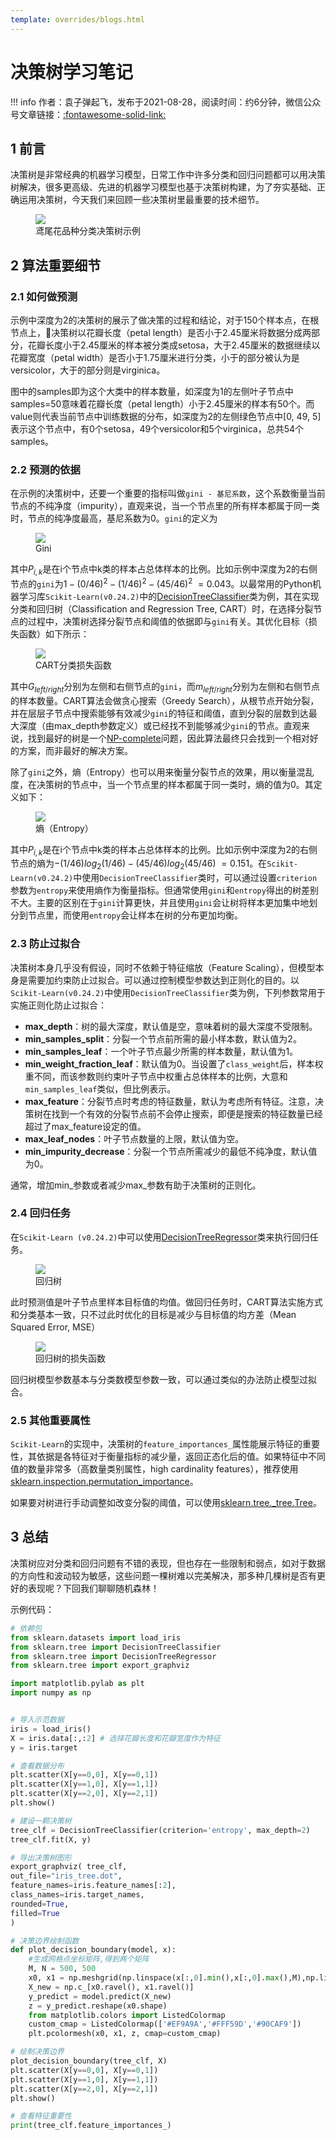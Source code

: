 ```yaml
---
template: overrides/blogs.html
---
```


# 决策树学习笔记

!!! info
    作者：袁子弹起飞，发布于2021-08-28，阅读时间：约6分钟，微信公众号文章链接：[:fontawesome-solid-link:]()

## 1 前言

决策树是非常经典的机器学习模型，日常工作中许多分类和回归问题都可以用决策树解决，很多更高级、先进的机器学习模型也基于决策树构建，为了夯实基础、正确运用决策树，今天我们来回顾一些决策树里最重要的技术细节。

<figure>
  <img src="https://cdn.jsdelivr.net/gh/BulletTech2021/Pics/2021-8-28/1630120948129-iris_tree.png"  />
  <figcaption>鸢尾花品种分类决策树示例</figcaption>
</figure>


## 2 算法重要细节

### 2.1 如何做预测

示例中深度为2的决策树的展示了做决策的过程和结论，对于150个样本点，在根节点上，决策树以花瓣长度（petal length）是否小于2.45厘米将数据分成两部分，花瓣长度小于2.45厘米的样本被分类成setosa，大于2.45厘米的数据继续以花瓣宽度（petal width）是否小于1.75厘米进行分类，小于的部分被认为是versicolor，大于的部分则是virginica。

图中的samples即为这个大类中的样本数量，如深度为1的左侧叶子节点中samples=50意味着花瓣长度（petal length）小于2.45厘米的样本有50个。而value则代表当前节点中训练数据的分布，如深度为2的左侧绿色节点中[0, 49, 5]表示这个节点中，有0个setosa，49个versicolor和5个virginica，总共54个samples。

### 2.2 预测的依据

在示例的决策树中，还要一个重要的指标叫做`gini - 基尼系数`，这个系数衡量当前节点的不纯净度（impurity），直观来说，当一个节点里的所有样本都属于同一类时，节点的纯净度最高，基尼系数为0。`gini`的定义为

<figure>
  <img src="https://cdn.jsdelivr.net/gh/BulletTech2021/Pics/2021-8-28/1630138292390-gini.png"  />
  <figcaption>Gini</figcaption>
</figure>

其中$P_{i,k}$是在i个节点中k类的样本占总体样本的比例。比如示例中深度为2的右侧节点的`gini`为$1-(0/46)^{2}-(1/46)^{2}-(45/46)^{2} ~= 0.043$。以最常用的Python机器学习库`Scikit-Learn(v0.24.2)`中的[DecisionTreeClassifier](https://scikit-learn.org/stable/modules/generated/sklearn.tree.DecisionTreeClassifier.html#sklearn.tree.DecisionTreeClassifier)类为例，其在实现分类和回归树（Classification and Regression Tree, CART）时，在选择分裂节点的过程中，决策树选择分裂节点和阈值的依据即与`gini`有关。其优化目标（损失函数）如下所示：

<figure>
  <img src="https://cdn.jsdelivr.net/gh/BulletTech2021/Pics/2021-8-29/1630206173092-CART_Loss.png"  />
  <figcaption>CART分类损失函数</figcaption>
</figure>

其中$G_{left/right}$分别为左侧和右侧节点的`gini`，而$m_{left/right}$分别为左侧和右侧节点的样本数量。CART算法会做贪心搜索（Greedy Search），从根节点开始分裂，并在层层子节点中搜索能够有效减少`gini`的特征和阈值，直到分裂的层数到达最大深度（由max_depth参数定义）或已经找不到能够减少`gini`的节点。直观来说，找到最好的树是一个[NP-complete](https://zh.wikipedia.org/wiki/NP%E5%AE%8C%E5%85%A8)问题，因此算法最终只会找到一个相对好的方案，而非最好的解决方案。

除了`gini`之外，熵（Entropy）也可以用来衡量分裂节点的效果，用以衡量混乱度，在决策树的节点中，当一个节点里的样本都属于同一类时，熵的值为0。其定义如下：

<figure>
  <img src="https://cdn.jsdelivr.net/gh/BulletTech2021/Pics/2021-8-29/1630205324586-Entropy.png"  />
  <figcaption>熵（Entropy）</figcaption>
</figure>

其中$P_{i,k}$是在i个节点中k类的样本占总体样本的比例。比如示例中深度为2的右侧节点的熵为$-(1/46)log_{2}(1/46)-(45/46)log_{2}(45/46) ~= 0.151$。在`Scikit-Learn(v0.24.2)`中使用`DecisionTreeClassifier`类时，可以通过设置`criterion`参数为`entropy`来使用熵作为衡量指标。但通常使用`gini`和`entropy`得出的树差别不大。主要的区别在于`gini`计算更快，并且使用`gini`会让树将样本更加集中地划分到节点里，而使用`entropy`会让样本在树的分布更加均衡。

### 2.3 防止过拟合

决策树本身几乎没有假设，同时不依赖于特征缩放（Feature Scaling），但模型本身是需要加约束防止过拟合。可以通过控制模型参数达到正则化的目的。以`Scikit-Learn(v0.24.2)`中使用`DecisionTreeClassifier`类为例，下列参数常用于实施正则化防止过拟合：

- **max_depth**：树的最大深度，默认值是空，意味着树的最大深度不受限制。
- **min_samples_split**：分裂一个节点前所需的最小样本数，默认值为2。
- **min_samples_leaf**：一个叶子节点最少所需的样本数量，默认值为1。
- **min_weight_fraction_leaf**：默认值为0。当设置了`class_weight`后，样本权重不同，而该参数则约束叶子节点中权重占总体样本的比例，大意和`min_samples_leaf`类似，但比例表示。
- **max_feature**：分裂节点时考虑的特征数量，默认为考虑所有特征。注意，决策树在找到一个有效的分裂节点前不会停止搜索，即便是搜索的特征数量已经超过了max_feature设定的值。
- **max_leaf_nodes**：叶子节点数量的上限，默认值为空。
- **min_impurity_decrease**：分裂一个节点所需减少的最低不纯净度，默认值为0。

通常，增加min_参数或者减少max_参数有助于决策树的正则化。

### 2.4 回归任务

在`Scikit-Learn (v0.24.2)`中可以使用[DecisionTreeRegressor](https://scikit-learn.org/stable/modules/generated/sklearn.tree.DecisionTreeRegressor.html#sklearn.tree.DecisionTreeRegressor)类来执行回归任务。


<figure>
  <img src="https://cdn.jsdelivr.net/gh/BulletTech2021/Pics/2021-8-29/1630228541305-iris_reg_tree.png"  />
  <figcaption>回归树</figcaption>
</figure>

此时预测值是叶子节点里样本目标值的均值。做回归任务时，CART算法实施方式和分类基本一致，只不过此时优化的目标是减少与目标值的均方差（Mean Squared Error, MSE）

<figure>
  <img src="https://cdn.jsdelivr.net/gh/BulletTech2021/Pics/2021-8-29/1630229474823-CART_regression_loss.png" />
  <figcaption>回归树的损失函数</figcaption>
</figure>

回归树模型参数基本与分类数模型参数一致，可以通过类似的办法防止模型过拟合。

### 2.5 其他重要属性

`Scikit-Learn`的实现中，决策树的`feature_importances_`属性能展示特征的重要性，其依据是各特征对于衡量指标的减少量，返回正态化后的值。如果特征中不同值的数量非常多（高数量类别属性，high cardinality features），推荐使用[sklearn.inspection.permutation_importance](https://scikit-learn.org/stable/modules/generated/sklearn.inspection.permutation_importance.html#sklearn.inspection.permutation_importance)。

如果要对树进行手动调整如改变分裂的阈值，可以使用[sklearn.tree._tree.Tree](https://scikit-learn.org/stable/auto_examples/tree/plot_unveil_tree_structure.html#sphx-glr-auto-examples-tree-plot-unveil-tree-structure-py)。

## 3 总结

决策树应对分类和回归问题有不错的表现，但也存在一些限制和弱点，如对于数据的方向性和波动较为敏感，这些问题一棵树难以完美解决，那多种几棵树是否有更好的表现呢？下回我们聊聊随机森林！

示例代码：

```python
# 依赖包
from sklearn.datasets import load_iris
from sklearn.tree import DecisionTreeClassifier
from sklearn.tree import DecisionTreeRegressor
from sklearn.tree import export_graphviz

import matplotlib.pylab as plt
import numpy as np


# 导入示范数据
iris = load_iris()
X = iris.data[:,:2] # 选择花瓣长度和花瓣宽度作为特征
y = iris.target

# 查看数据分布
plt.scatter(X[y==0,0], X[y==0,1])
plt.scatter(X[y==1,0], X[y==1,1])
plt.scatter(X[y==2,0], X[y==2,1])
plt.show()

# 建设一颗决策树
tree_clf = DecisionTreeClassifier(criterion='entropy', max_depth=2)
tree_clf.fit(X, y)

# 导出决策树图形
export_graphviz( tree_clf,
out_file="iris_tree.dot",
feature_names=iris.feature_names[:2],
class_names=iris.target_names,
rounded=True,
filled=True
)

# 决策边界绘制函数
def plot_decision_boundary(model, x):
    #生成网格点坐标矩阵,得到两个矩阵
    M, N = 500, 500
    x0, x1 = np.meshgrid(np.linspace(x[:,0].min(),x[:,0].max(),M),np.linspace(x[:,1].min(),x[:,1].max(),N))
    X_new = np.c_[x0.ravel(), x1.ravel()]
    y_predict = model.predict(X_new)
    z = y_predict.reshape(x0.shape)
    from matplotlib.colors import ListedColormap
    custom_cmap = ListedColormap(['#EF9A9A','#FFF59D','#90CAF9'])
    plt.pcolormesh(x0, x1, z, cmap=custom_cmap)

# 绘制决策边界
plot_decision_boundary(tree_clf, X)
plt.scatter(X[y==0,0], X[y==0,1])
plt.scatter(X[y==1,0], X[y==1,1])
plt.scatter(X[y==2,0], X[y==2,1])
plt.show()

# 查看特征重要性
print(tree_clf.feature_importances_)
```
